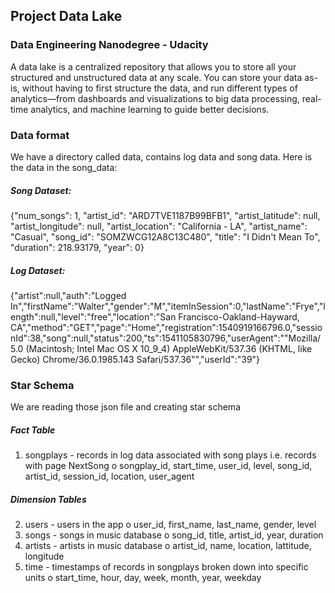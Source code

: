## Project Data Lake
### Data Engineering Nanodegree - Udacity

A data lake is a centralized repository that allows you to store all your structured and unstructured data at any scale. You can store your data as-is, without having to first structure the data, and run different types of analytics—from dashboards and visualizations to big data processing, real-time analytics, and machine learning to guide better decisions.

### Data format

We have a directory called data, contains log data and song data. Here is the data in the song_data:

##### Song Dataset:
{"num_songs": 1, "artist_id": "ARD7TVE1187B99BFB1", "artist_latitude": null, "artist_longitude": null, "artist_location": "California - LA", "artist_name": "Casual", "song_id": "SOMZWCG12A8C13C480", "title": "I Didn't Mean To", "duration": 218.93179, "year": 0}

##### Log Dataset:

{"artist":null,"auth":"Logged In","firstName":"Walter","gender":"M","itemInSession":0,"lastName":"Frye","length":null,"level":"free","location":"San Francisco-Oakland-Hayward, CA","method":"GET","page":"Home","registration":1540919166796.0,"sessionId":38,"song":null,"status":200,"ts":1541105830796,"userAgent":"\"Mozilla\/5.0 (Macintosh; Intel Mac OS X 10_9_4) AppleWebKit\/537.36 (KHTML, like Gecko) Chrome\/36.0.1985.143 Safari\/537.36\"","userId":"39"}

### Star Schema
We are reading those json file and creating star schema 

##### Fact Table
1.	songplays - records in log data associated with song plays i.e. records with page NextSong 
o	songplay_id, start_time, user_id, level, song_id, artist_id, session_id, location, user_agent
##### Dimension Tables
2.	users - users in the app
o	user_id, first_name, last_name, gender, level
3.	songs - songs in music database
o	song_id, title, artist_id, year, duration
4.	artists - artists in music database
o	artist_id, name, location, lattitude, longitude
5.	time - timestamps of records in songplays broken down into specific units
o	start_time, hour, day, week, month, year, weekday
